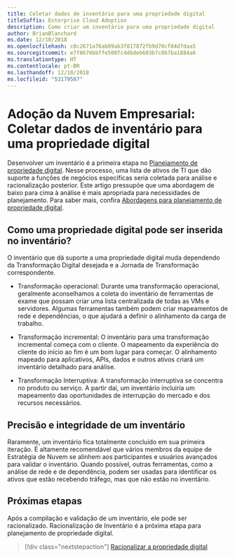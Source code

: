 ```yaml
---
title: Coletar dados de inventário para uma propriedade digital
titleSuffix: Enterprise Cloud Adoption
description: Como criar um inventário para uma propriedade digital
author: BrianBlanchard
ms.date: 12/10/2018
ms.openlocfilehash: c8c2671a76ab09ab3f817872fb9d78cf84d7daa5
ms.sourcegitcommit: e7f8676bbffe500fc4d6deb603b7c0b7ba1884a6
ms.translationtype: HT
ms.contentlocale: pt-BR
ms.lasthandoff: 12/10/2018
ms.locfileid: "53179587"
---
```

# <a name="enterprise-cloud-adoption-gather-inventory-data-for-a-digital-estate"></a>Adoção da Nuvem Empresarial: Coletar dados de inventário para uma propriedade digital

Desenvolver um inventário é a primeira etapa no [Planejamento de propriedade digital](overview.md). Nesse processo, uma lista de ativos de TI que dão suporte a funções de negócios específicas seria coletada para análise e racionalização posterior. Este artigo pressupõe que uma abordagem de baixo para cima à análise é mais apropriada para necessidades de planejamento. Para saber mais, confira [Abordagens para planejamento de propriedade digital](./approach.md).

## <a name="how-can-a-digital-estate-be-inventoried"></a>Como uma propriedade digital pode ser inserida no inventário?

O inventário que dá suporte a uma propriedade digital muda dependendo da Transformação Digital desejada e a Jornada de Transformação correspondente.

- Transformação operacional: Durante uma transformação operacional, geralmente aconselhamos a coleta do inventário de ferramentas de exame que possam criar uma lista centralizada de todas as VMs e servidores. Algumas ferramentas também podem criar mapeamentos de rede e dependências, o que ajudará a definir o alinhamento da carga de trabalho.

- Transformação incremental: O inventário para uma transformação incremental começa com o cliente. O mapeamento da experiência do cliente do início ao fim é um bom lugar para começar. O alinhamento mapeado para aplicativos, APIs, dados e outros ativos criará um inventário detalhado para análise.

- Transformação Interruptiva: A transformação interruptiva se concentra no produto ou serviço. A partir daí, um inventário incluiria um mapeamento das oportunidades de interrupção do mercado e dos recursos necessários.

## <a name="accuracy-and-completeness-of-an-inventory"></a>Precisão e integridade de um inventário

Raramente, um inventário fica totalmente concluído em sua primeira iteração. É altamente recomendável que vários membros da equipe de Estratégia de Nuvem se alinhem aos participantes e usuários avançados para validar o inventário. Quando possível, outras ferramentas, como a análise de rede e de dependência, podem ser usadas para identificar os ativos que estão recebendo tráfego, mas que não estão no inventário.

## <a name="next-steps"></a>Próximas etapas

Após a compilação e validação de um inventário, ele pode ser racionalizado. Racionalização de Inventário é a próxima etapa para planejamento de propriedade digital.

> [!div class="nextstepaction"]
> [Racionalizar a propriedade digital](rationalize.md)